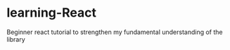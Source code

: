 # learning-React
Beginner react tutorial to strengthen my fundamental understanding of the library 
